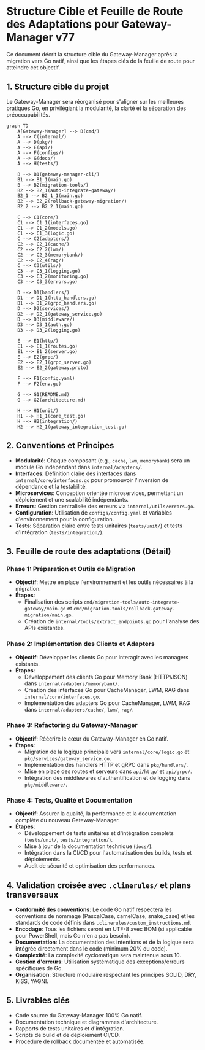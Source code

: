 # Structure Cible et Feuille de Route des Adaptations pour Gateway-Manager v77

Ce document décrit la structure cible du Gateway-Manager après la migration vers Go natif, ainsi que les étapes clés de la feuille de route pour atteindre cet objectif.

## 1. Structure cible du projet

Le Gateway-Manager sera réorganisé pour s'aligner sur les meilleures pratiques Go, en privilégiant la modularité, la clarté et la séparation des préoccupabilités.

```mermaid
graph TD
    A[Gateway-Manager] --> B(cmd/)
    A --> C(internal/)
    A --> D(pkg/)
    A --> E(api/)
    A --> F(configs/)
    A --> G(docs/)
    A --> H(tests/)

    B --> B1(gateway-manager-cli/)
    B1 --> B1_1(main.go)
    B --> B2(migration-tools/)
    B2 --> B2_1(auto-integrate-gateway/)
    B2_1 --> B2_1_1(main.go)
    B2 --> B2_2(rollback-gateway-migration/)
    B2_2 --> B2_2_1(main.go)

    C --> C1(core/)
    C1 --> C1_1(interfaces.go)
    C1 --> C1_2(models.go)
    C1 --> C1_3(logic.go)
    C --> C2(adapters/)
    C2 --> C2_1(cache/)
    C2 --> C2_2(lwm/)
    C2 --> C2_3(memorybank/)
    C2 --> C2_4(rag/)
    C --> C3(utils/)
    C3 --> C3_1(logging.go)
    C3 --> C3_2(monitoring.go)
    C3 --> C3_3(errors.go)

    D --> D1(handlers/)
    D1 --> D1_1(http_handlers.go)
    D1 --> D1_2(grpc_handlers.go)
    D --> D2(services/)
    D2 --> D2_1(gateway_service.go)
    D --> D3(middleware/)
    D3 --> D3_1(auth.go)
    D3 --> D3_2(logging.go)

    E --> E1(http/)
    E1 --> E1_1(routes.go)
    E1 --> E1_2(server.go)
    E --> E2(grpc/)
    E2 --> E2_1(grpc_server.go)
    E2 --> E2_2(gateway.proto)

    F --> F1(config.yaml)
    F --> F2(env.go)

    G --> G1(README.md)
    G --> G2(architecture.md)

    H --> H1(unit/)
    H1 --> H1_1(core_test.go)
    H --> H2(integration/)
    H2 --> H2_1(gateway_integration_test.go)
```

## 2. Conventions et Principes

- **Modularité**: Chaque composant (e.g., `cache`, `lwm`, `memorybank`) sera un module Go indépendant dans `internal/adapters/`.
- **Interfaces**: Définition claire des interfaces dans `internal/core/interfaces.go` pour promouvoir l'inversion de dépendance et la testabilité.
- **Microservices**: Conception orientée microservices, permettant un déploiement et une scalabilité indépendants.
- **Erreurs**: Gestion centralisée des erreurs via `internal/utils/errors.go`.
- **Configuration**: Utilisation de `configs/config.yaml` et variables d'environnement pour la configuration.
- **Tests**: Séparation claire entre tests unitaires (`tests/unit/`) et tests d'intégration (`tests/integration/`).

## 3. Feuille de route des adaptations (Détail)

### Phase 1: Préparation et Outils de Migration
- **Objectif**: Mettre en place l'environnement et les outils nécessaires à la migration.
- **Étapes**:
    - Finalisation des scripts `cmd/migration-tools/auto-integrate-gateway/main.go` et `cmd/migration-tools/rollback-gateway-migration/main.go`.
    - Création de `internal/tools/extract_endpoints.go` pour l'analyse des APIs existantes.

### Phase 2: Implémentation des Clients et Adapters
- **Objectif**: Développer les clients Go pour interagir avec les managers existants.
- **Étapes**:
    - Développement des clients Go pour Memory Bank (HTTP/JSON) dans `internal/adapters/memorybank/`.
    - Création des interfaces Go pour CacheManager, LWM, RAG dans `internal/core/interfaces.go`.
    - Implémentation des adapters Go pour CacheManager, LWM, RAG dans `internal/adapters/cache/`, `lwm/`, `rag/`.

### Phase 3: Refactoring du Gateway-Manager
- **Objectif**: Réécrire le cœur du Gateway-Manager en Go natif.
- **Étapes**:
    - Migration de la logique principale vers `internal/core/logic.go` et `pkg/services/gateway_service.go`.
    - Implémentation des handlers HTTP et gRPC dans `pkg/handlers/`.
    - Mise en place des routes et serveurs dans `api/http/` et `api/grpc/`.
    - Intégration des middlewares d'authentification et de logging dans `pkg/middleware/`.

### Phase 4: Tests, Qualité et Documentation
- **Objectif**: Assurer la qualité, la performance et la documentation complète du nouveau Gateway-Manager.
- **Étapes**:
    - Développement de tests unitaires et d'intégration complets (`tests/unit/`, `tests/integration/`).
    - Mise à jour de la documentation technique (`docs/`).
    - Intégration dans la CI/CD pour l'automatisation des builds, tests et déploiements.
    - Audit de sécurité et optimisation des performances.

## 4. Validation croisée avec `.clinerules/` et plans transversaux

- **Conformité des conventions**: Le code Go natif respectera les conventions de nommage (PascalCase, camelCase, snake_case) et les standards de code définis dans `.clinerules/custom_instructions.md`.
- **Encodage**: Tous les fichiers seront en UTF-8 avec BOM (si applicable pour PowerShell, mais Go n'en a pas besoin).
- **Documentation**: La documentation des intentions et de la logique sera intégrée directement dans le code (minimum 20% du code).
- **Complexité**: La complexité cyclomatique sera maintenue sous 10.
- **Gestion d'erreurs**: Utilisation systématique des exceptions/erreurs spécifiques de Go.
- **Organisation**: Structure modulaire respectant les principes SOLID, DRY, KISS, YAGNI.

## 5. Livrables clés

- Code source du Gateway-Manager 100% Go natif.
- Documentation technique et diagrammes d'architecture.
- Rapports de tests unitaires et d'intégration.
- Scripts de build et de déploiement CI/CD.
- Procédure de rollback documentée et automatisée.
